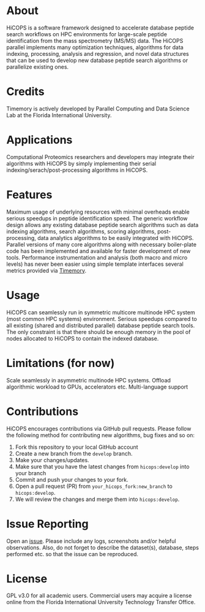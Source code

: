 # About
HiCOPS is a software framework designed to accelerate database peptide search workflows on HPC environments for large-scale peptide identification from the mass spectrometry (MS/MS) data. The HiCOPS parallel implements many optimization techniques, algorithms for data indexing, processing, analysis and regression, and novel data structures that can be used to develop new database peptide search algorithms or parallelize existing ones.

# Credits
Timemory is actively developed by Parallel Computing and Data Science Lab at the Florida International University.

# Applications
Computational Proteomics researchers and developers may integrate their algorithms with HiCOPS by simply implementing their serial indexing/serach/post-processing algorithms in HiCOPS.

# Features
Maximum usage of underlying resources with minimal overheads enable serious speedups in peptide identification speed. The generic workflow design allows any existing database peptide search algorithms such as data indexing algorithms, search algorithms, scoring algorithms, post-processing, data analytics algorithms to be easily integrated with HiCOPS. Parallel versions of many core algorithms along with necessary boiler-plate code has been implemented and available for faster development of new tools. Performance instrumentation and analysis (both macro and micro levels) has never been easier using simple template interfaces several metrics provided via [Timemory](https://github.com/NERSC/timemory.git).

# Usage
HiCOPS can seamlessly run in symmetric multicore multinode HPC system (most common HPC systems) environment. Serious speedups compared to all existing (shared and distributed parallel) database peptide search tools. The only constraint is that there should be enough memory in the pool of nodes allocated to HiCOPS to contain the indexed database.

# Limitations (for now)
Scale seamlessly in asymmetric multinode HPC systems. Offload algorithmic workload to GPUs, accelerators etc. Multi-language support

# Contributions
HiCOPS encourages contributions via GitHub pull requests. Please follow the following method for contributing new algorithms, bug fixes and so on:

1. Fork this repository to your local GitHub account
2. Create a new branch from the `develop` branch.
3. Make your changes/updates.
4. Make sure that you have the latest changes from `hicops:develop` into your branch
5. Commit and push your changes to your fork.
6. Open a pull request (PR) from `your_hicops_fork:new_branch` to `hicops:develop`.
7. We will review the changes and merge them into `hicops:develop`.

# Issue Reporting
Open an [issue](https://github.com/pcdslab/hicops/issues). Please include any logs, screenshots and/or helpful observations. Also, do not forget to describe the dataset(s), database, steps performed etc. so that the issue can be reproduced.

# License
GPL v3.0 for all academic users. Commercial users may acquire a license online from the Florida International University Technology Transfer Office.